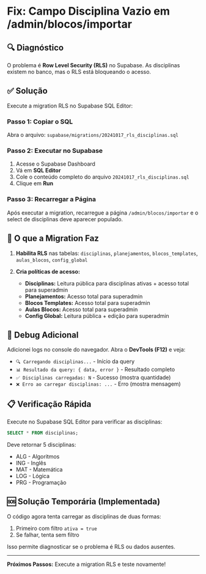 # Fix: Campo Disciplina Vazio em /admin/blocos/importar

## 🔍 Diagnóstico

O problema é **Row Level Security (RLS)** no Supabase. As disciplinas existem no banco, mas o RLS está bloqueando o acesso.

## ✅ Solução

Execute a migration RLS no Supabase SQL Editor:

### Passo 1: Copiar o SQL

Abra o arquivo: `supabase/migrations/20241017_rls_disciplinas.sql`

### Passo 2: Executar no Supabase

1. Acesse o Supabase Dashboard
2. Vá em **SQL Editor**
3. Cole o conteúdo completo do arquivo `20241017_rls_disciplinas.sql`
4. Clique em **Run**

### Passo 3: Recarregar a Página

Após executar a migration, recarregue a página `/admin/blocos/importar` e o select de disciplinas deve aparecer populado.

## 🔧 O que a Migration Faz

1. **Habilita RLS** nas tabelas: `disciplinas`, `planejamentos`, `blocos_templates`, `aulas_blocos`, `config_global`

2. **Cria políticas de acesso:**
   - **Disciplinas:** Leitura pública para disciplinas ativas + acesso total para superadmin
   - **Planejamentos:** Acesso total para superadmin
   - **Blocos Templates:** Acesso total para superadmin
   - **Aulas Blocos:** Acesso total para superadmin
   - **Config Global:** Leitura pública + edição para superadmin

## 🐛 Debug Adicional

Adicionei logs no console do navegador. Abra o **DevTools (F12)** e veja:

- `🔍 Carregando disciplinas...` - Início da query
- `📊 Resultado da query: { data, error }` - Resultado completo
- `✅ Disciplinas carregadas: N` - Sucesso (mostra quantidade)
- `❌ Erro ao carregar disciplinas: ...` - Erro (mostra mensagem)

## 📋 Verificação Rápida

Execute no Supabase SQL Editor para verificar as disciplinas:

```sql
SELECT * FROM disciplinas;
```

Deve retornar 5 disciplinas:
- ALG - Algoritmos
- ING - Inglês
- MAT - Matemática
- LOG - Lógica
- PRG - Programação

## 🆘 Solução Temporária (Implementada)

O código agora tenta carregar as disciplinas de duas formas:
1. Primeiro com filtro `ativa = true`
2. Se falhar, tenta sem filtro

Isso permite diagnosticar se o problema é RLS ou dados ausentes.

---

**Próximos Passos:** Execute a migration RLS e teste novamente!














